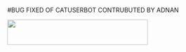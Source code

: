 #BUG FIXED OF CATUSERBOT CONTRUBUTED BY ADNAN

<p align="left"><a href="https://github.com/adnanencoder/catuserbot" target="_blank"> <img src="https://camo.githubusercontent.com/6979881d5a96b7b18a057083bb8aeb87ba35fc279452e29034c1e1c49ade0636/68747470733a2f2f7777772e6865726f6b7563646e2e636f6d2f6465706c6f792f627574746f6e2e737667" width="320" height="58.45"/></a></p>


